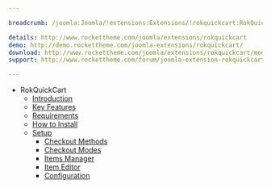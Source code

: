 ```yaml
---

breadcrumb: /joomla:Joomla/!extensions:Extensions/!rokquickcart:RokQuickCart

details: http://www.rockettheme.com/joomla/extensions/rokquickcart
demo: http://demo.rockettheme.com/joomla-extensions/rokquickcart/
download: http://www.rockettheme.com/joomla/extensions/rokquickcart/modal/downloads
support: http://www.rockettheme.com/forum/joomla-extension-rokquickcart/

---
```


* RokQuickCart
    * [Introduction]()
    * [Key Features](INDEX.md#key-features)
    * [Requirements](INDEX.md#requirements)
    * [How to Install](INDEX.md#how-to-install)
    * [Setup](setup.md)
    	* [Checkout Methods](setup.md#checkout-methods)
    	* [Checkout Modes](setup.md#checkout-modes)
    	* [Items Manager](setup.md#items-manager)
    	* [Item Editor](setup.md#item-editor)
    	* [Configuration](setup.md#configuration)
